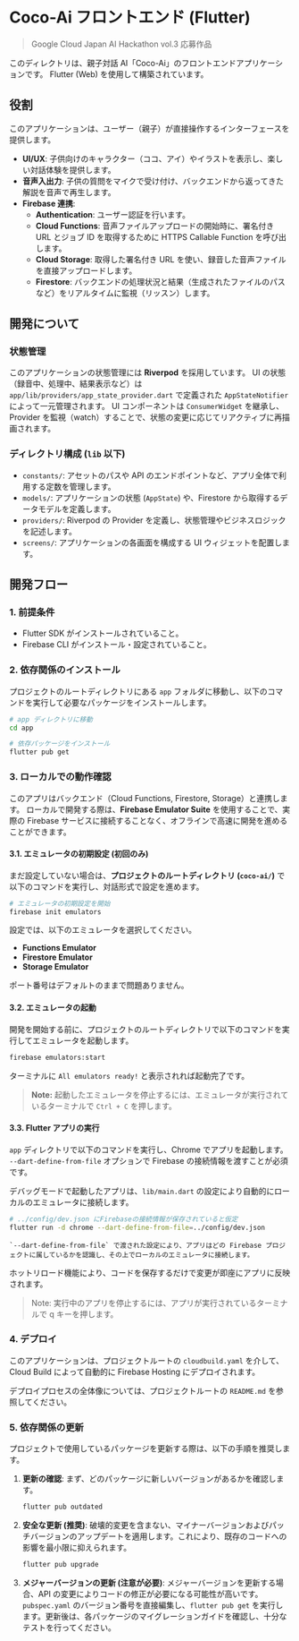 # Coco-Ai フロントエンド (Flutter)

> Google Cloud Japan AI Hackathon vol.3 応募作品

このディレクトリは、親子対話 AI「Coco-Ai」のフロントエンドアプリケーションです。
Flutter (Web) を使用して構築されています。

## 役割

このアプリケーションは、ユーザー（親子）が直接操作するインターフェースを提供します。

- **UI/UX**: 子供向けのキャラクター（ココ、アイ）やイラストを表示し、楽しい対話体験を提供します。
- **音声入出力**: 子供の質問をマイクで受け付け、バックエンドから返ってきた解説を音声で再生します。
- **Firebase 連携**:
  - **Authentication**: ユーザー認証を行います。
  - **Cloud Functions**: 音声ファイルアップロードの開始時に、署名付き URL とジョブ ID を取得するために HTTPS Callable Function を呼び出します。
  - **Cloud Storage**: 取得した署名付き URL を使い、録音した音声ファイルを直接アップロードします。
  - **Firestore**: バックエンドの処理状況と結果（生成されたファイルのパスなど）をリアルタイムに監視（リッスン）します。

## 開発について

### 状態管理

このアプリケーションの状態管理には **Riverpod** を採用しています。
UI の状態（録音中、処理中、結果表示など）は `app/lib/providers/app_state_provider.dart` で定義された `AppStateNotifier` によって一元管理されます。
UI コンポーネントは `ConsumerWidget` を継承し、Provider を監視（watch）することで、状態の変更に応じてリアクティブに再描画されます。

### ディレクトリ構成 (`lib` 以下)

- `constants/`: アセットのパスや API のエンドポイントなど、アプリ全体で利用する定数を管理します。
- `models/`: アプリケーションの状態 (`AppState`) や、Firestore から取得するデータモデルを定義します。
- `providers/`: Riverpod の Provider を定義し、状態管理やビジネスロジックを記述します。
- `screens/`: アプリケーションの各画面を構成する UI ウィジェットを配置します。

## 開発フロー

### 1. 前提条件

- Flutter SDK がインストールされていること。
- Firebase CLI がインストール・設定されていること。

### 2. 依存関係のインストール

プロジェクトのルートディレクトリにある `app` フォルダに移動し、以下のコマンドを実行して必要なパッケージをインストールします。

```bash
# app ディレクトリに移動
cd app

# 依存パッケージをインストール
flutter pub get
```

### 3. ローカルでの動作確認

このアプリはバックエンド（Cloud Functions, Firestore, Storage）と連携します。
ローカルで開発する際は、**Firebase Emulator Suite** を使用することで、実際の Firebase サービスに接続することなく、オフラインで高速に開発を進めることができます。

#### 3.1. エミュレータの初期設定 (初回のみ)

まだ設定していない場合は、**プロジェクトのルートディレクトリ (`coco-ai/`)** で以下のコマンドを実行し、対話形式で設定を進めます。

```bash
# エミュレータの初期設定を開始
firebase init emulators
```

設定では、以下のエミュレータを選択してください。

- **Functions Emulator**
- **Firestore Emulator**
- **Storage Emulator**

ポート番号はデフォルトのままで問題ありません。

#### 3.2. エミュレータの起動

開発を開始する前に、プロジェクトのルートディレクトリで以下のコマンドを実行してエミュレータを起動します。

```bash
firebase emulators:start
```

ターミナルに `All emulators ready!` と表示されれば起動完了です。

> **Note:** 起動したエミュレータを停止するには、エミュレータが実行されているターミナルで `Ctrl + C` を押します。

#### 3.3. Flutter アプリの実行

`app` ディレクトリで以下のコマンドを実行し、Chrome でアプリを起動します。  
`--dart-define-from-file` オプションで Firebase の接続情報を渡すことが必須です。

デバッグモードで起動したアプリは、`lib/main.dart` の設定により自動的にローカルのエミュレータに接続します。

```bash
# ../config/dev.json にFirebaseの接続情報が保存されていると仮定
flutter run -d chrome --dart-define-from-file=../config/dev.json
```

    `--dart-define-from-file` で渡された設定により、アプリはどの Firebase プロジェクトに属しているかを認識し、その上でローカルのエミュレータに接続します。

ホットリロード機能により、コードを保存するだけで変更が即座にアプリに反映されます。

> Note: 実行中のアプリを停止するには、アプリが実行されているターミナルで q キーを押します。

### 4. デプロイ

このアプリケーションは、プロジェクトルートの `cloudbuild.yaml` を介して、Cloud Build によって自動的に Firebase Hosting にデプロイされます。

デプロイプロセスの全体像については、プロジェクトルートの `README.md` を参照してください。

### 5. 依存関係の更新

プロジェクトで使用しているパッケージを更新する際は、以下の手順を推奨します。

1.  **更新の確認**:
    まず、どのパッケージに新しいバージョンがあるかを確認します。

    ```bash
    flutter pub outdated
    ```

2.  **安全な更新 (推奨)**:
    破壊的変更を含まない、マイナーバージョンおよびパッチバージョンのアップデートを適用します。これにより、既存のコードへの影響を最小限に抑えられます。

    ```bash
    flutter pub upgrade
    ```

3.  **メジャーバージョンの更新 (注意が必要)**:
    メジャーバージョンを更新する場合、API の変更によりコードの修正が必要になる可能性が高いです。`pubspec.yaml` のバージョン番号を直接編集し、`flutter pub get` を実行します。更新後は、各パッケージのマイグレーションガイドを確認し、十分なテストを行ってください。
